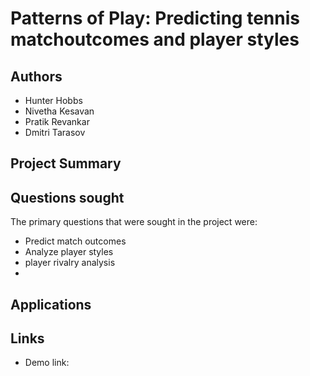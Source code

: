 # Patterns of Play: Predicting tennis matchoutcomes and player styles

## Authors
- Hunter Hobbs
- Nivetha Kesavan
- Pratik Revankar
- Dmitri Tarasov

## Project Summary

## Questions sought
The primary questions that were sought in the project were:

- Predict match outcomes
- Analyze player styles
- player rivalry analysis
- 

## Applications


## Links
-  Demo link: 
